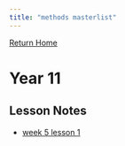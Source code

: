 ```yaml
---
title: "methods masterlist"
---
```

[Return Home](notes/notes.md)

# Year 11
## Lesson Notes
- [week 5 lesson 1](content/notes/AE/methods/WEEK5L1.md)